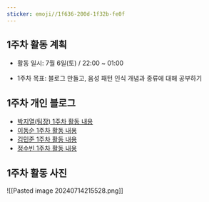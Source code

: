 ```yaml
---
sticker: emoji//1f636-200d-1f32b-fe0f
---
```

## 1주차 활동 계획

- 활동 일시: 7월 6일(토) / 22:00 ~ 01:00 

- 1주차 목표: 블로그 만들고, 음성 패턴 인식 개념과 종류에 대해 공부하기

## 1주차 개인 블로그

- [박지열(팀장) 1주차 활동 내용](https://jiyeol9081.github.io/jiyeol'sblog/1주차-활동-내용)
- [이동순 1주차 활동 내용](https://ledn05.tistory.com)
- [김민준 1주차 활동 내용](https://blummerhen.tistory.com/1)
- [정수빈 1주차 활동 내용](https://m.blog.naver.com/qwert0483/223509245542)

## 1주차 활동 사진


![[Pasted image 20240714215528.png]]



